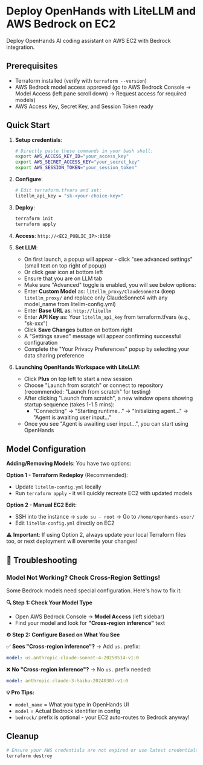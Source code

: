 # Deploy OpenHands with LiteLLM and AWS Bedrock on EC2

Deploy OpenHands AI coding assistant on AWS EC2 with Bedrock integration.

## Prerequisites

- Terraform installed (verify with `terraform --version`)
- AWS Bedrock model access approved (go to AWS Bedrock Console → Model Access (left pane scroll down) → Request access for required models)
- AWS Access Key, Secret Key, and Session Token ready

## Quick Start

1. **Setup credentials**:
   ```bash
   # Directly paste these commands in your bash shell:
   export AWS_ACCESS_KEY_ID="your_access_key"
   export AWS_SECRET_ACCESS_KEY="your_secret_key"
   export AWS_SESSION_TOKEN="your_session_token"
   ```

2. **Configure**:
   ```bash
   # Edit terraform.tfvars and set:
   litellm_api_key = "sk-<your-choice-key>"
   ```

4. **Deploy**:
   ```bash
   terraform init
   terraform apply
   ```

5. **Access**: `http://<EC2_PUBLIC_IP>:8150`

6. **Set LLM**:
   - On first launch, a popup will appear - click "see advanced settings" (small text on top right of popup)
   - Or click gear icon at bottom left
   - Ensure that you are on LLM tab
   - Make sure "Advanced" toggle is enabled, you will see below options:
   - Enter **Custom Model** as: `litellm_proxy/ClaudeSonnet4` (keep `litellm_proxy/` and replace only ClaudeSonnet4 with any model_name from litellm-config.yml)
   - Enter **Base URL** as: `http://litellm`
   - Enter **API Key** as: Your `litellm_api_key` from terraform.tfvars (e.g., "sk-xxx")
   - Click **Save Changes** button on bottom right
   - A "Settings saved" message will appear confirming successful configuration
   - Complete the "Your Privacy Preferences" popup by selecting your data sharing preference

7. **Launching OpenHands Workspace with LiteLLM**:
   - Click **Plus** on top left to start a new session
   - Choose "Launch from scratch" or connect to repository (recommended: "Launch from scratch" for testing)
   - After clicking "Launch from scratch", a new window opens showing startup sequence (takes 1-1.5 mins):
     - "Connecting" → "Starting runtime..." → "Initializing agent..." → "Agent is awaiting user input..."
   - Once you see "Agent is awaiting user input...", you can start using OpenHands

## Model Configuration

**Adding/Removing Models**: You have two options:

**Option 1 - Terraform Redeploy** (Recommended):
- Update `litellm-config.yml` locally
- Run `terraform apply` - it will quickly recreate EC2 with updated models

**Option 2 - Manual EC2 Edit**:
- SSH into the instance → `sudo su - root` → Go to `/home/openhands-user/`
- Edit `litellm-config.yml` directly on EC2

⚠️ **Important**: If using Option 2, always update your local Terraform files too, or next deployment will overwrite your changes!

## 🔧 Troubleshooting

### Model Not Working? Check Cross-Region Settings!

Some Bedrock models need special configuration. Here's how to fix it:

**🔍 Step 1: Check Your Model Type**
- Open AWS Bedrock Console → **Model Access** (left sidebar)
- Find your model and look for **"Cross-region inference"** text

**⚙️ Step 2: Configure Based on What You See**

✅ **Sees "Cross-region inference"?** → Add `us.` prefix:
```yaml
model: us.anthropic.claude-sonnet-4-20250514-v1:0
```

❌ **No "Cross-region inference"?** → No `us.` prefix needed:
```yaml
model: anthropic.claude-3-haiku-20240307-v1:0
```

**💡 Pro Tips:**
- `model_name` = What you type in OpenHands UI
- `model` = Actual Bedrock identifier in config
- `bedrock/` prefix is optional - your EC2 auto-routes to Bedrock anyway!

## Cleanup

```bash
# Ensure your AWS credentials are not expired or use latest credentials before running terraform destroy:
terraform destroy
```